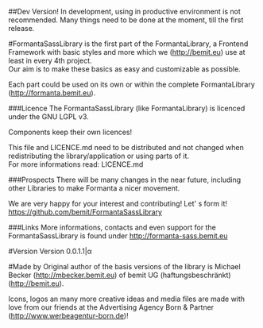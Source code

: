 ##Dev Version!
In development, using in productive environment is not recommended.
Many things need to be done at the moment, till the first release.

#FormantaSassLibrary 
is the first part of the FormantaLibrary, a Frontend Framework with basic styles and more which we (http://bemit.eu) use at least in every 4th project.  
Our aim is to make these basics as easy and customizable as possible.

Each part could be used on its own or within the complete FormantaLibrary (http://formanta.bemit.eu).

###Licence
The FormantaSassLibrary (like FormantaLibrary) is licenced under the GNU LGPL v3.

Components keep their own licences!

This file and LICENCE.md need to be distributed and not changed when redistributing the library/application or using parts of it.  
For more informations read: LICENCE.md

###Prospects
There will be many changes in the near future, including other Libraries to make Formanta a nicer movement.

We are very happy for your interest and contributing! Let' s form it!  
https://github.com/bemit/FormantaSassLibrary

###Links
More informations, contacts and even support for the FormantaSassLibrary is found under http://formanta-sass.bemit.eu

#Version
Version 0.0.1.1|α

#Made by
Original author of the basis versions of the library is Michael Becker (http://mbecker.bemit.eu) of bemit UG (haftungsbeschränkt) (http://bemit.eu).

Icons, logos an many more creative ideas and media files are made with love from our friends at the Advertising Agency Born & Partner (http://www.werbeagentur-born.de)!